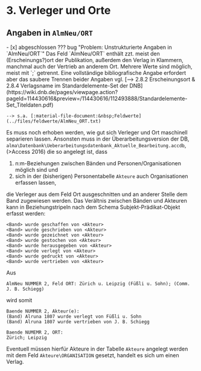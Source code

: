 # 3. Verleger und Orte
## Angaben in `AlmNeu/ORT`
<div class="task-list-right"></div>
- [x] abgeschlossen
??? bug "Problem: Unstrukturierte Angaben in `AlmNeu/ORT`"
    Das Feld  `AlmNeu/ORT` enthält zzt. meist den (Erscheinungs?)ort der Publikation, außerdem den Verlag in Klammern, manchmal auch der Vertrieb an anderem Ort. Mehrere Werte sind möglich, meist mit `;` getrennt. Eine vollständige bibliografische Angabe erfordert aber das saubere Trennen beider Angaben vgl. [--> 2.8.2 Erscheinungsort & 2.8.4 Verlagsname im Standardelemente-Set der DNB](https://wiki.dnb.de/pages/viewpage.action?pageId=114430616&preview=/114430616/112493888/Standardelemente-Set_Titeldaten.pdf)

    --> s.a. [:material-file-document:&nbsp;Feldwerte](../files/feldwerte/AlmNeu_ORT.txt)

Es muss noch erhoben werden, wie gut sich Verleger und Ort maschinell separieren lassen. Ansonsten muss in der Überarbeitungsversion der DB, `alma\Datenbank\Ueberarbeitungsdatenbank_Aktuelle_Bearbeitung.accdb`, (>Access 2016) die so angelegt ist, dass 

1. n:m-Beziehungen zwischen Bänden und Personen/Organisationen möglich sind und 
2. sich in der (bisherigen) Personentabelle `Akteure` auch Organisationen erfassen lassen, 

die Verleger aus dem Feld Ort ausgeschnitten und an anderer Stelle dem Band zugewiesen werden. Das Verältnis zwischen Bänden und Akteuren kann in Beziehungstripeln nach dem Schema Subjekt-Prädikat-Objekt erfasst werden:

    <Band> wurde geschaffen von <Akteur>
    <Band> wurde geschrieben von <Akteur>
    <Band> wurde gezeichnet von <Akteur>
    <Band> wurde gestochen von <Akteur>
    <Band> wurde herausgegeben von <Akteur>
    <Band> wurde verlegt von <Akteur>
    <Band> wurde gedruckt von <Akteur>
    <Band> wurde vertrieben von <Akteur>

Aus
    
    AlmNeu NUMMER 2, Feld ORT: Zürich u. Leipzig (Füßli u. Sohn); (Comm. J. B. Schiegg)

wird somit

    Baende NUMMER 2, Akteur(e): 
    (Band) Alruna 1807 wurde verlegt von Füßli u. Sohn
    (Band) Alruna 1807 wurde vertrieben von J. B. Schiegg

    Baende NUMEMR 2, ORT:
    Zürich; Leipzig

Eventuell müssen hierfür Akteure in der Tabelle `Akteure` angelegt werden mit dem Feld `Akteure\ORGANISATION` gesetzt, handelt es sich um einen Verlag.
